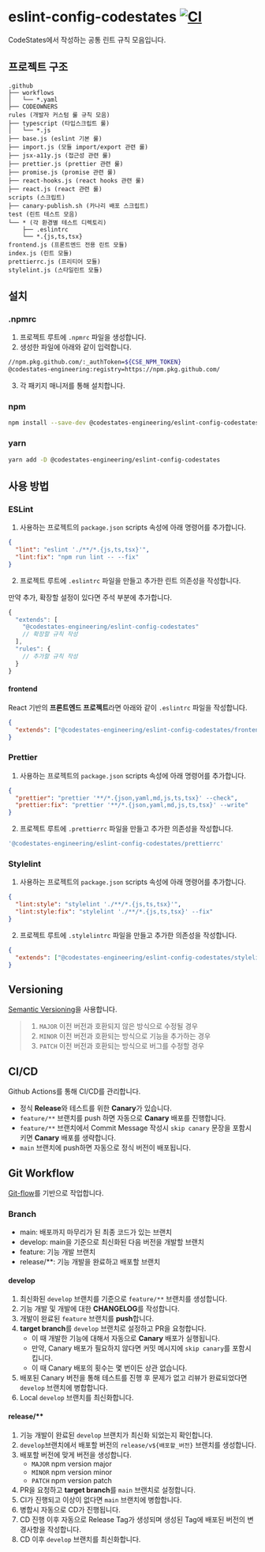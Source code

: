 # eslint-config-codestates [![CI][ci-image]][ci-url]

[ci-image]: https://github.com/CodeStates-Engineering/eslint-config-codestates/actions/workflows/ci.yaml/badge.svg
[ci-url]: https://github.com/CodeStates-Engineering/eslint-config-codestates/actions/workflows/ci.yaml

CodeStates에서 작성하는 공통 린트 규칙 모음입니다.

## 프로젝트 구조

```
.github
├── workflows
│   └── *.yaml
├── CODEOWNERS
rules (개발자 커스텀 룰 규칙 모음)
├── typescript (타입스크립트 룰)
│   └── *.js
├── base.js (eslint 기본 룰)
├── import.js (모듈 import/export 관련 룰)
├── jsx-a11y.js (접근성 관련 룰)
├── prettier.js (prettier 관련 룰)
├── promise.js (promise 관련 룰)
├── react-hooks.js (react hooks 관련 룰)
├── react.js (react 관련 룰)
scripts (스크립트)
├── canary-publish.sh (카나리 배포 스크립트)
test (린트 테스트 모음)
└── * (각 환경별 테스트 디렉토리)
    ├── .eslintrc
    └── *.{js,ts,tsx}
frontend.js (프론트엔드 전용 린트 모듈)
index.js (린트 모듈)
prettierrc.js (프리티어 모듈)
stylelint.js (스타일린트 모듈)
```

## 설치

### .npmrc

1. 프로젝트 루트에 `.npmrc` 파일을 생성합니다.
2. 생성한 파일에 아래와 같이 입력합니다.

```bash
//npm.pkg.github.com/:_authToken=${CSE_NPM_TOKEN}
@codestates-engineering:registry=https://npm.pkg.github.com/
```

3. 각 패키지 매니저를 통해 설치합니다.

### npm

```bash
npm install --save-dev @codestates-engineering/eslint-config-codestates
```

### yarn

```bash
yarn add -D @codestates-engineering/eslint-config-codestates
```

## 사용 방법

### ESLint

1. 사용하는 프로젝트의 `package.json` scripts 속성에 아래 명령어를 추가합니다.

```json
{
  "lint": "eslint './**/*.{js,ts,tsx}'",
  "lint:fix": "npm run lint -- --fix"
}
```

2. 프로젝트 루트에 `.eslintrc` 파일을 만들고 추가한 린트 의존성을 작성합니다.

만약 추가, 확장할 설정이 있다면 주석 부분에 추가합니다.

```js
{
  "extends": [
    "@codestates-engineering/eslint-config-codestates"
    // 확장할 규칙 작성
  ],
  "rules": {
    // 추가할 규칙 작성
  }
}
```

#### frontend

React 기반의 **프론트엔드 프로젝트**라면 아래와 같이 `.eslintrc` 파일을 작성합니다.

```json
{
  "extends": ["@codestates-engineering/eslint-config-codestates/frontend"]
}
```

### Prettier

1. 사용하는 프로젝트의 `package.json` scripts 속성에 아래 명령어를 추가합니다.

```json
{
  "prettier": "prettier '**/*.{json,yaml,md,js,ts,tsx}' --check",
  "prettier:fix": "prettier '**/*.{json,yaml,md,js,ts,tsx}' --write"
}
```

2. 프로젝트 루트에 `.prettierrc` 파일을 만들고 추가한 의존성을 작성합니다.

```js
'@codestates-engineering/eslint-config-codestates/prettierrc'
```

### Stylelint

1. 사용하는 프로젝트의 `package.json` scripts 속성에 아래 명령어를 추가합니다.

```json
{
  "lint:style": "stylelint './**/*.{js,ts,tsx}'",
  "lint:style:fix": "stylelint './**/*.{js,ts,tsx}' --fix"
}
```

2. 프로젝트 루트에 `.stylelintrc` 파일을 만들고 추가한 의존성을 작성합니다.

```json
{
  "extends": ["@codestates-engineering/eslint-config-codestates/stylelint"]
}
```

## Versioning

[Semantic Versioning](https://semver.org/)을 사용합니다.

> 1. `MAJOR` 이전 버전과 호환되지 않은 방식으로 수정될 경우
> 2. `MINOR` 이전 버전과 호환되는 방식으로 기능을 추가하는 경우
> 3. `PATCH` 이전 버전과 호환되는 방식으로 버그를 수정할 경우

## CI/CD

Github Actions를 통해 CI/CD를 관리합니다.

- 정식 **Release**와 테스트를 위한 **Canary**가 있습니다.
- `feature/**` 브랜치를 push 하면 자동으로 **Canary** 배포를 진행합니다.
- `feature/**` 브랜치에서 Commit Message 작성시 `skip canary` 문장을 포함시키면 **Canary** 배포를 생략합니다.
- `main` 브랜치에 push하면 자동으로 정식 버전이 배포됩니다.

## Git Workflow

[Git-flow](https://techblog.woowahan.com/2553/)를 기반으로 작업합니다.

### Branch

- main: 배포까지 마무리가 된 최종 코드가 있는 브랜치
- develop: main을 기준으로 최신화된 다음 버전을 개발할 브랜치
- feature: 기능 개발 브랜치
- release/\*\*: 기능 개발을 완료하고 배포할 브랜치

#### develop

1. 최신화된 `develop` 브랜치를 기준으로 `feature/**` 브랜치를 생성합니다.
2. 기능 개발 및 개발에 대한 **CHANGELOG**를 작성합니다.
3. 개발이 완료된 `feature` 브랜치를 **push**합니다.
4. **target branch**를 `develop` 브랜치로 설정하고 PR을 요청합니다.
   - 이 때 개발한 기능에 대해서 자동으로 **Canary** 배포가 실행됩니다.
   - 만약, Canary 배포가 필요하지 않다면 커밋 메시지에 `skip canary`를 포함시킵니다.
   - 이 때 Canary 배포의 횟수는 몇 번이든 상관 없습니다.
5. 배포된 Canary 버전을 통해 테스트를 진행 후 문제가 없고 리뷰가 완료되었다면 `develop` 브랜치에 병합합니다.
6. Local `develop` 브랜치를 최신화합니다.

#### release/\*\*

1. 기능 개발이 완료된 `develop` 브랜치가 최신화 되었는지 확인합니다.
2. `develop`브랜치에서 배포할 버전의 `release/v${배포할_버전}` 브랜치를 생성합니다.
3. 배포할 버전에 맞게 버전을 생성합니다.
   - `MAJOR` npm version major
   - `MINOR` npm version minor
   - `PATCH` npm version patch
4. PR을 요청하고 **target branch**를 `main` 브랜치로 설정합니다.
5. CI가 진행되고 이상이 없다면 `main` 브랜치에 병합합니다.
6. 병합시 자동으로 CD가 진행됩니다.
7. CD 진행 이후 자동으로 Release Tag가 생성되며 생성된 Tag에 배포된 버전의 변경사항을 작성합니다.
8. CD 이후 `develop` 브랜치를 최신화합니다.
